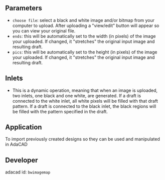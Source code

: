 ## Parameters
- `choose file`: select a black and white image and/or bitmap from your computer to upload. After uploading a "view/edit" button will appear so you can view your original file. 
- `ends`: this will be automatically set to the width (in pixels) of the image your uploaded. If changed, it "stretches" the original input image and resulting draft. 
- `pics`: this will be automatically set to the height (in pixels) of the image your uploaded. If changed, it "stretches" the original input image and resulting draft. 

## Inlets
- This is a dynamic operation, meaning that when an image is uploaded, two inlets, one black and one white, are generated. If a draft is connected to the white inlet, all white pixels will be filled with that draft pattern. If a draft is connected to the black inlet, the black regions will be filled with the pattern specified in the draft.



## Application
To import previously created designs so they can be used and manipulated in AdaCAD

## Developer
adacad id: `bwimagemap`
